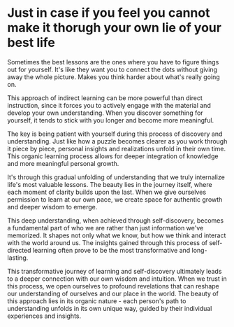 # Just in case if you feel you cannot make it thorugh your own lie of your best life

Sometimes the best lessons are the ones where you have to figure things out for yourself. It's like they want you to connect the dots without giving away the whole picture. Makes you think harder about what's really going on.

This approach of indirect learning can be more powerful than direct instruction, since it forces you to actively engage with the material and develop your own understanding. When you discover something for yourself, it tends to stick with you longer and become more meaningful.

The key is being patient with yourself during this process of discovery and understanding. Just like how a puzzle becomes clearer as you work through it piece by piece, personal insights and realizations unfold in their own time. This organic learning process allows for deeper integration of knowledge and more meaningful personal growth.

It's through this gradual unfolding of understanding that we truly internalize life's most valuable lessons. The beauty lies in the journey itself, where each moment of clarity builds upon the last. When we give ourselves permission to learn at our own pace, we create space for authentic growth and deeper wisdom to emerge.

This deep understanding, when achieved through self-discovery, becomes a fundamental part of who we are rather than just information we've memorized. It shapes not only what we know, but how we think and interact with the world around us. The insights gained through this process of self-directed learning often prove to be the most transformative and long-lasting.

This transformative journey of learning and self-discovery ultimately leads to a deeper connection with our own wisdom and intuition. When we trust in this process, we open ourselves to profound revelations that can reshape our understanding of ourselves and our place in the world. The beauty of this approach lies in its organic nature - each person's path to understanding unfolds in its own unique way, guided by their individual experiences and insights.
